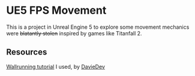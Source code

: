 # UE5 FPS Movement
This is a project in Unreal Engine 5 to explore some movement mechanics were
~~blatantly stolen~~ inspired by games like Titanfall 2.

## Resources
[Wallrunning tutorial](https://www.youtube.com/watch?v=gsWHj8GbsfM&list=PLpDmNjTYiMsbdfgEMAbih5pAWVz_Q7Rh9&index=1)
I used, by [DavieDev](https://www.youtube.com/@DavieDev)
